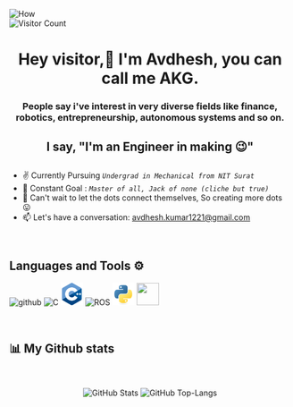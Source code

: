 ![How](https://forthebadge.com/images/badges/built-by-DEVELOPERS.svg)  <br/>
 ![Visitor Count](https://profile-counter.glitch.me/{akg-codes}/count.svg) <br/>
 

      
### <h1 align="center">Hey visitor,👋 I'm Avdhesh, you can call me AKG.</h1>
 
#### <h3 align="center">People say i've interest in very diverse fields like finance, robotics, entrepreneurship, autonomous systems and so on. <h3/>
#### <h2 align="center">I say, "I'm an Engineer in making &#128521;"<h2/>
- ✌️ Currently Pursuing *`Undergrad in Mechanical from NIT Surat`*
- 🎯 Constant Goal : *`Master of all, Jack of none (cliche but true) `*
- 👀 Can't wait to let the dots connect themselves, So creating more dots &#128539;
- 📫 Let's have a conversation: avdhesh.kumar1221@gmail.com
<br/>

 ## Languages and Tools ⚙
<p align="left">
  <a>  
  <a> <img src="https://raw.githubusercontent.com/jmnote/z-icons/master/svg/github.svg" alt="github" width="40" height="40"/> </a> <a> <img src=" 	https://raw.githubusercontent.com/jmnote/z-icons/master/svg/c.svg" alt="C" width="40" height="40"/> </a> <a> <img src="https://raw.githubusercontent.com/devicons/devicon/master/icons/cplusplus/cplusplus-original.svg" alt="cplusplus" width="40" height="40"/> </a> <a> <img src="https://toton95.github.io/assets/img/posts/ros_gopro_driver_6.jpg" alt="ROS" width="40" height="40"/> </a>  <a> <img src="https://raw.githubusercontent.com/devicons/devicon/master/icons/python/python-original.svg" alt="python" width="40" height="40"/> </a> <a> <img  width="40" height="40" src="https://img.icons8.com/color/48/000000/visual-studio-code-2019.png"/> </a>
 </p>
 
 <br/>
 
<!-- <p align="center">
<img src="https://github-readme-stats.vercel.app/api?username=akg-codes&show_icons=true&theme=dracula" alt="akg-codes" />
</p>
 <p align="center">
<img src="https://github-readme-stats.vercel.app/api/top-langs/?username=akg-codes&theme=dracula&layout=compact" alt="akg-codes" />
</p> -->

## 📊 My Github stats
<br/>
<p align="center">
  <img src="https://github-readme-stats.vercel.app/api?username=akg-codes&show_icons=true&theme=chartreuse-dark" alt="GitHub Stats" align="center" width="48%" />
  <img src="https://github-readme-stats.vercel.app/api/top-langs/?username=akg-codes&layout=compact&theme=chartreuse-dark&langs_count=6" alt="GitHub Top-Langs" align="center" width="40%" />
 </p>

